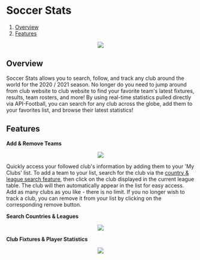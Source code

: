 # Soccer Stats #

1. [Overview](#overview)
2. [Features](#features)

<p align="center"><img src="https://i.imgur.com/GMB74Ka.png"></p>

## Overview

Soccer Stats allows you to search, follow, and track any club around the world for the 2020 / 2021 season. No longer do you need to jump around from club website to club website to find your favorite team's latest fixtures, results, team rosters, and more! By using real-time statistics pulled directly via API-Football, you can search for any club across the globe, add them to your favorites list, and browse their latest statistics!

## Features

**Add & Remove Teams**
<p align="center"><img src="https://media.giphy.com/media/7Eh9Ybna9Gw9NwQKDl/giphy.gif"></p>

Quickly access your followed club's information by adding them to your 'My Clubs' list. To add a team to your list, search for the club via the [country & league search feature](#search-countries-leagues), then click on the club displayed in the current league table. The club will then automatically appear in the list for easy access. Add as many clubs as you like - there is no limit. If you no longer wish to track a club, you can remove it from your list by clicking on the corresponding remove button.

<a name="search-countries-leagues">**Search Countries & Leagues**</a>
<p align="center"><img src="https://media.giphy.com/media/q6vKDPvdgwUktIXuqz/giphy.gif"></p>


**Club Fixtures & Player Statistics**
<p align="center"><img src="https://media.giphy.com/media/lLESmb4K6uoGazEjYA/giphy.gif"></p>

